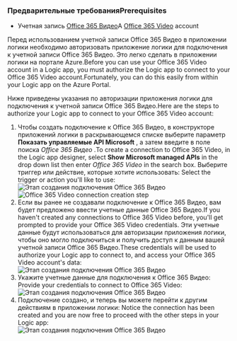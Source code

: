 ### <a name="prerequisites"></a><span data-ttu-id="8c8b4-101">Предварительные требования</span><span class="sxs-lookup"><span data-stu-id="8c8b4-101">Prerequisites</span></span>
* <span data-ttu-id="8c8b4-102">Учетная запись [Office 365 Видео](https://support.office.com/article/Meet-Office-365-Video-ca1cc1a9-a615-46e1-b6a3-40dbd99939a6)</span><span class="sxs-lookup"><span data-stu-id="8c8b4-102">A [Office 365 Video](https://support.office.com/article/Meet-Office-365-Video-ca1cc1a9-a615-46e1-b6a3-40dbd99939a6) account</span></span>  

<span data-ttu-id="8c8b4-103">Перед использованием учетной записи Office 365 Видео в приложении логики необходимо авторизовать приложение логики для подключения к учетной записи Office 365 Видео. Это легко сделать в приложении логики на портале Azure.</span><span class="sxs-lookup"><span data-stu-id="8c8b4-103">Before you can use your Office 365 Video account in a Logic app, you must authorize the Logic app to connect to your Office 365 Video account.Fortunately, you can do this easily from within your Logic app on the Azure Portal.</span></span>  

<span data-ttu-id="8c8b4-104">Ниже приведены указания по авторизации приложения логики для подключения к учетной записи Office 365 Видео.</span><span class="sxs-lookup"><span data-stu-id="8c8b4-104">Here are the steps to authorize your Logic app to connect to your Office 365 Video account:</span></span>  

1. <span data-ttu-id="8c8b4-105">Чтобы создать подключение к Office 365 Видео, в конструкторе приложений логики в раскрывающемся списке выберите параметр **Показать управляемые API Microsoft** , а затем введите в поле поиска *Office 365 Видео* .</span><span class="sxs-lookup"><span data-stu-id="8c8b4-105">To create a connection to Office 365 Video, in the Logic app designer, select **Show Microsoft managed APIs** in the drop down list then enter *Office 365 Video* in the search box.</span></span> <span data-ttu-id="8c8b4-106">Выберите триггер или действие, которые хотите использовать: </span><span class="sxs-lookup"><span data-stu-id="8c8b4-106">Select the trigger or action you'll like to use:</span></span>  
   <span data-ttu-id="8c8b4-107">![Этап создания подключения Office 365 Видео](./media/connectors-create-api-office365video/office365video-1.png)</span><span class="sxs-lookup"><span data-stu-id="8c8b4-107">![Office 365 Video connection creation step](./media/connectors-create-api-office365video/office365video-1.png)</span></span>  
2. <span data-ttu-id="8c8b4-108">Если вы ранее не создавали подключение к Office 365 Видео, вам будет предложено ввести учетные данные Office 365 Видео.</span><span class="sxs-lookup"><span data-stu-id="8c8b4-108">If you haven't created any connections to Office 365 Video before, you'll get prompted to provide your Office 365 Video credentials.</span></span> <span data-ttu-id="8c8b4-109">Эти учетные данные будут использоваться для авторизации приложения логики, чтобы оно могло подключиться и получить доступ к данным вашей учетной записи Office 365 Видео.</span><span class="sxs-lookup"><span data-stu-id="8c8b4-109">These credentials will be used to authorize your Logic app to connect to, and access your Office 365 Video account's data:</span></span>  
   ![Этап создания подключения Office 365 Видео](./media/connectors-create-api-office365video/office365video-2.png)  
3. <span data-ttu-id="8c8b4-111">Укажите учетные данные для подключения к Office 365 Видео: </span><span class="sxs-lookup"><span data-stu-id="8c8b4-111">Provide your credentials to connect to Office 365 Video:</span></span>  
   ![Этап создания подключения Office 365 Видео](./media/connectors-create-api-office365video/office365video-3.png)  
4. <span data-ttu-id="8c8b4-113">Подключение создано, и теперь вы можете перейти к другим действиям в приложении логики: </span><span class="sxs-lookup"><span data-stu-id="8c8b4-113">Notice the connection has been created and you are now free to proceed with the other steps in your Logic app:</span></span>  
   ![Этап создания подключения Office 365 Видео](./media/connectors-create-api-office365video/office365video-4.png)  

